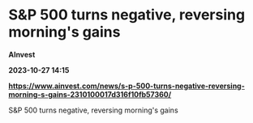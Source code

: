 # S&P 500 turns negative, reversing morning's gains
**AInvest**

**2023-10-27 14:15**

**https://www.ainvest.com/news/s-p-500-turns-negative-reversing-morning-s-gains-2310100017d316f10fb57360/**

S&P 500 turns negative, reversing morning's gains